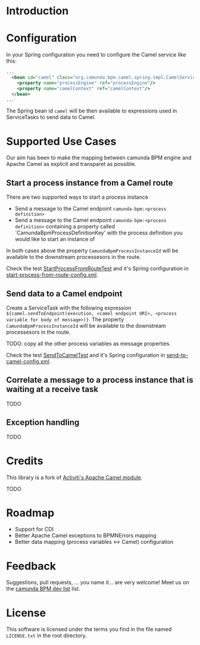 # Introduction

# Configuration

In your Spring configuration you need to configure the Camel service like this:
```xml
...
  <bean id="camel" class="org.camunda.bpm.camel.spring.impl.CamelServiceImpl">
    <property name="processEngine" ref="processEngine"/>
    <property name="camelContext" ref="camelContext"/>
  </bean>
...
```
The Spring bean id `camel` will be then available to expressions used in ServiceTasks to send data to Camel.

# Supported Use Cases
Our aim has been to make the mapping between camunda BPM engine and Apache Camel as explicit and transparet as possible.

## Start a process instance from a Camel route

There are two supported ways to start a process instance 

* Send a message to the Camel endpoint `camunda-bpm:<process definition>`
* Send a message to the Camel endpoint `camunda-bpm:<process definition>` containing a property called `CamundaBpmProcessDefinitionKey' with the process definition you would like to start an instance of 

In both cases above the property `CamundaBpmProcessInstanceId` will be available to the downstream processesors in the route. 

Check the test [StartProcessFromRouteTest](StartProcessFromRouteTest.java) and it's Spring configuration in [start-process-from-route-config.xml](start-process-from-route-config.xml).

## Send data to a Camel endpoint

Create a ServiceTask with the following expression `${camel.sendToEndpoint(execution, <camel endpoint URI>, <process variable for body of message>)}`. The property `CamundaBpmProcessInstanceId` will be available to the downstream processesors in the route.

TODO: copy all the other process variables as message properties.

Check the test [SendToCamelTest](SendToCamelTest) and it's Spring configuration in [send-to-camel-config.xml](send-to-camel-config.xml).

## Correlate a message to a process instance that is waiting at a receive task

TODO

## Exception handling

TODO

# Credits

This library is a fork of [Activiti's Apache Camel module](https://github.com/Activiti/Activiti/tree/master/modules/activiti-camel). 

TODO

# Roadmap

* Support for CDI
* Better Apache Camel exceptions to BPMNErrors mapping
* Better data mapping (process variables <-> Camel) configuration

# Feedback

Suggestions, pull requests, ... you name it... are very welcome! Meet us on the [camunda BPM dev list](https://groups.google.com/forum/?fromgroups#!forum/camunda-bpm-dev) list.

# License

This software is licensed under the terms you  find in the file named `LICENSE.txt` in the root directory.